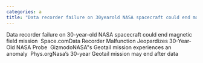 ```yaml
---
categories: a
title: "Data recorder failure on 30yearold NASA spacecraft could end magnetic field mission  Spacecom"
---
```

Data recorder failure on 30-year-old NASA spacecraft could end magnetic field mission&nbsp;&nbsp;Space.comData Recorder Malfunction Jeopardizes 30-Year-Old NASA Probe&nbsp;&nbsp;GizmodoNASA"s Geotail mission experiences an anomaly&nbsp;&nbsp;Phys.orgNasa’s 30-year Geotail mission may end after data 